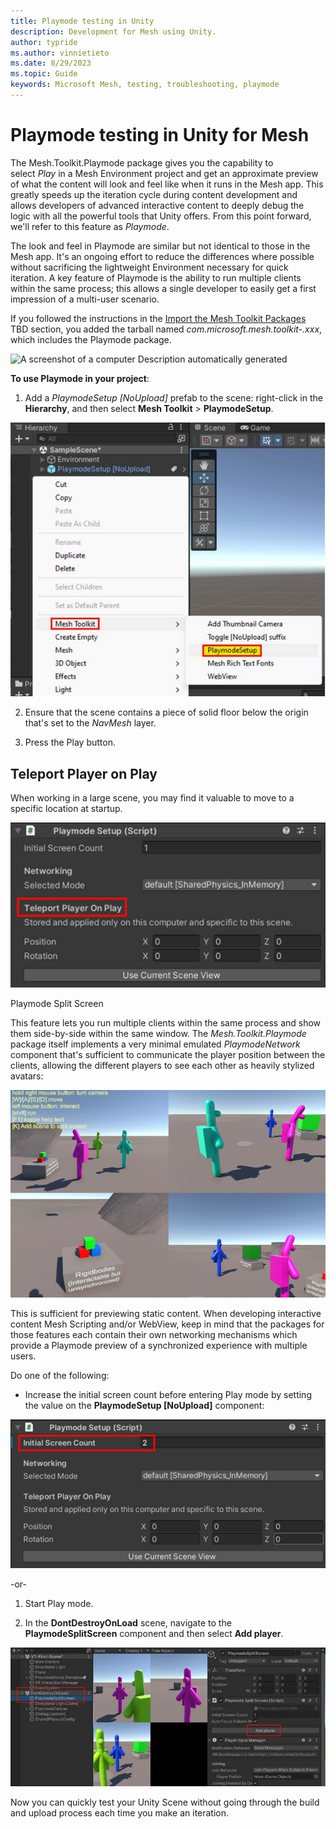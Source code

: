 ```yaml
---
title: Playmode testing in Unity
description: Development for Mesh using Unity.
author: typride
ms.author: vinnietieto
ms.date: 8/29/2023
ms.topic: Guide
keywords: Microsoft Mesh, testing, troubleshooting, playmode
---
```


# Playmode testing in Unity for Mesh

The Mesh.Toolkit.Playmode package gives you the capability to
select *Play* in a Mesh Environment project and get an
approximate preview of what the content will look and feel like when it
runs in the Mesh app. This greatly speeds up the iteration cycle during
content development and allows developers of advanced interactive
content to deeply debug the logic with all the powerful tools that Unity
offers. From this point forward, we'll refer to this feature
as *Playmode*.

The look and feel in Playmode are similar but not identical to those in
the Mesh app. It's an ongoing effort to reduce the differences where
possible without sacrificing the lightweight Environment necessary for
quick iteration. A key feature of Playmode is the ability to run
multiple clients within the same process; this allows a single developer
to easily get a first impression of a multi-user scenario.

If you followed the instructions in the [Import the Mesh Toolkit
Packages](#import-packages) TBD section, you added the tarball named
*com.microsoft.mesh.toolkit-.xxx*, which includes the Playmode package.

![A screenshot of a computer Description automatically generated](.../../../media/debug-and-optimize/image040.jpg)

**To use Playmode in your project**:

1.  Add a *PlaymodeSetup [NoUpload]* prefab to the scene: right-click
    in the **Hierarchy**, and then select **Mesh Toolkit** >
    **PlaymodeSetup**.

![A screenshot of a computer Description automatically generated](../../../media/debug-and-optimize/image041.jpg)

2.  Ensure that the scene contains a piece of solid floor below the
    origin that's set to the *NavMesh* layer.

3.  Press the Play button.

## Teleport Player on Play

When working in a large scene, you may find it valuable to move to a
specific location at startup.

![A screenshot of a computer program Description automatically generated with medium confidence](../../../media/debug-and-optimize/image042.jpg)

Playmode Split Screen

This feature lets you run multiple clients within the same process and
show them side-by-side within the same window. The
*Mesh.Toolkit.Playmode* package itself implements a very minimal
emulated *PlaymodeNetwork* component that's sufficient to communicate
the player position between the clients, allowing the different players
to see each other as heavily stylized avatars:

![A screenshot of a video game Description automatically generated with medium confidence](../../../media/debug-and-optimize/image043.png)

This is sufficient for previewing static content. When developing
interactive content Mesh Scripting and/or WebView, keep in mind that the
packages for those features each contain their own networking mechanisms
which provide a Playmode preview of a synchronized experience with
multiple users.

Do one of the following:

-   Increase the initial screen count before entering Play mode by
    setting the value on the **PlaymodeSetup \[NoUpload\]** component:

![Graphical user interface, text, application Description automatically generated](../../../media/debug-and-optimize/image044.jpg)

-or-

1.  Start Play mode.

2.  In the **DontDestroyOnLoad** scene, navigate to the
    **PlaymodeSplitScreen** component and then select **Add player**.

![___](../../../media/debug-and-optimize/image045.jpg)

Now you can quickly test your Unity Scene without going through the
build and upload process each time you make an iteration.
